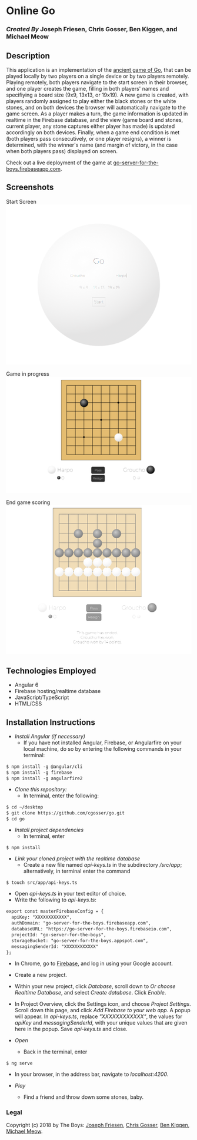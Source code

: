 # Online Go

### _Created By_ **Joseph Friesen**, **Chris Gosser**, **Ben Kiggen**, and **Michael Meow**

## Description

This application is an implementation of the [ancient game of Go](https://en.wikipedia.org/wiki/Go_(game)), that can be played locally by two players on a single device or by two players remotely. Playing remotely, both players navigate to the start screen in their browser, and one player creates the game, filling in both players' names and specifiying a board size (9x9, 13x13, or 19x19). A new game is created, with players randomly assigned to play either the black stones or the white stones, and on both devices the browser will automatically navigate to the game screen. As a player makes a turn, the game information is updated in realtime in the Firebase database, and the view (game board and stones, current player, any stone captures either player has made) is updated accordingly on both devices. Finally, when a game end condition is met (both players pass consecutively, or one player resigns), a winner is determined, with the winner's name (and margin of victory, in the case when both players pass) displayed on screen.

Check out a live deployment of the game at [go-server-for-the-boys.firebaseapp.com](https://go-server-for-the-boys.firebaseapp.com).

## Screenshots

Start Screen
![Start Screen](./src/assets/screenshot1.png)

Game in progress
![Game Screen](./src/assets/screenshot2.png)

End game scoring
![End game](./src/assets/screenshot3.png)

## Technologies Employed

* Angular 6
* Firebase hosting/realtime database
* JavaScript/TypeScript
* HTML/CSS

## Installation Instructions

* *Install Angular (if necessary)*
  * If you have not installed Angular, Firebase, or Angularfire on your local machine, do so by entering the following commands in your terminal:
```
$ npm install -g @angular/cli
$ npm install -g firebase
$ npm install -g angularfire2
```
* *Clone this repository:*
  * In terminal, enter the following:
```
$ cd ~/desktop
$ git clone https://github.com/cgosser/go.git
$ cd go
```
* *Install project dependencies*
  * In terminal, enter
```
$ npm install
```
* *Link your cloned project with the realtime database*
  * Create a new file named *api-keys.ts* in the subdirectory */src/app*; alternatively, in terminal enter the command
```
$ touch src/app/api-keys.ts
```
  * Open *api-keys.ts* in your text editor of choice.
  * Write the following to *api-keys.ts*:
```
export const masterFirebaseConfig = {
  apiKey: "XXXXXXXXXXXX",
  authDomain: "go-server-for-the-boys.firebaseapp.com",
  databaseURL: "https://go-server-for-the-boys.firebaseio.com",
  projectId: "go-server-for-the-boys",
  storageBucket: "go-server-for-the-boys.appspot.com",
  messagingSenderId: "XXXXXXXXXXXX"
};
```
  * In Chrome, go to [Firebase](https://firebase.google.com), and log in using your Google account.
  * Create a new project.
  * Within your new project, click *Database*, scroll down to *Or choose Realtime Database*, and select *Create database*. Click *Enable*.
  * In Project Overview, click the Settings icon, and choose *Project Settings*. Scroll down this page, and click *Add Firebase to your web app*. A popup will appear. In *api-keys.ts*, replace *"XXXXXXXXXXXX"*, the values for *apiKey* and *messagingSenderId*, with your unique values that are given here in the popup. Save *api-keys.ts* and close.

* *Open*
  * Back in the terminal, enter
```
$ ng serve
```
  * In your browser, in the address bar, navigate to *localhost:4200*.

* *Play*
  * Find a friend and throw down some stones, baby.

### Legal

Copyright (c) 2018 by The Boys: [Joseph Friesen](mailto:friesen.josephc@gmail.com), [Chris Gosser](mailto:rivetkopf@gmail.com), [Ben Kiggen](mailto:benkiggen@gmail.com), [Michael Meow](mailto:rivetkopf@gmail.com).
